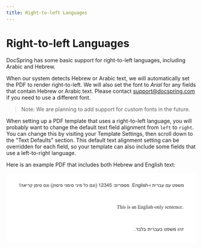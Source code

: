```yaml
---
title: Right-to-left Languages
---
```


# Right-to-left Languages

DocSpring has some basic support for right-to-left languages, including Arabic and Hebrew.

When our system detects Hebrew or Arabic text, we will automatically set the PDF to render right-to-left. We will also set the font to _Arial_ for any fields that contain Hebrew or Arabic text. Please contact <a href="mailto:support@docspring.com">support@docspring.com</a> if you need to use a different font.

> Note: We are planning to add support for custom fonts in the future.

When setting up a PDF template that uses a right-to-left language, you will probably want to change the default text field alignment from `left` to `right`. You can change this by visiting your Template Settings, then scroll down to the "Text Defaults" section. This default text alignment setting can be overridden for each field, so your template can also include some fields that use a left-to-right language.

Here is an example PDF that includes both Hebrew and English text:

![Hebrew and English](./hebrew-and-english.png)
